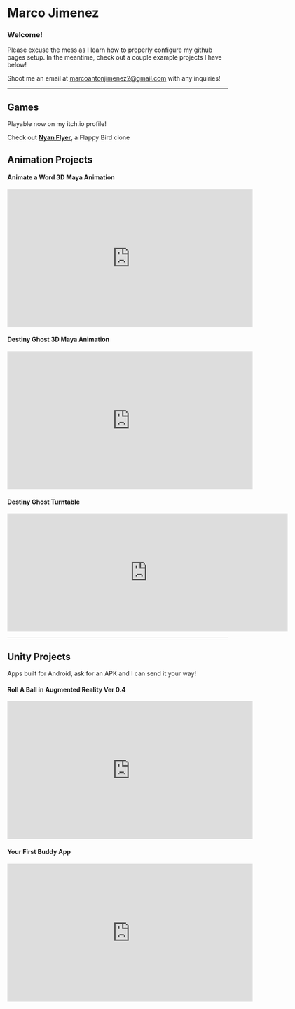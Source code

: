 # Marco Jimenez

### Welcome! 

Please excuse the mess as I learn how to properly configure my github pages setup. In the meantime, check out a couple example projects I have below!

Shoot me an email at marcoantonjimenez2@gmail.com with any inquiries!

----------------------
## Games
Playable now on my itch.io profile! 

Check out [**Nyan Flyer**](https://midnightw0lf2.itch.io/nyan-flyer), a Flappy Bird clone


## Animation Projects


#### Animate a Word 3D Maya Animation
<iframe width="560" height="315" src="https://www.youtube-nocookie.com/embed/ekKv_OMCffQ" frameborder="0" allow="accelerometer; autoplay; clipboard-write; encrypted-media; gyroscope; picture-in-picture" allowfullscreen></iframe>


#### Destiny Ghost 3D Maya Animation
<iframe width="560" height="315" src="https://www.youtube-nocookie.com/embed/JNm86XT5I3g" frameborder="0" allow="accelerometer; autoplay; clipboard-write; encrypted-media; gyroscope; picture-in-picture" allowfullscreen></iframe>


#### Destiny Ghost Turntable
<iframe src="https://player.vimeo.com/video/379395636" width="640" height="270" frameborder="0" allow="autoplay; fullscreen" allowfullscreen></iframe>

----------------------


## Unity Projects 
Apps built for Android, ask for an APK and I can send it your way!

#### Roll A Ball in Augmented Reality Ver 0.4
<iframe width="560" height="315" src="https://www.youtube.com/embed/izFG_UTKgCY" frameborder="0" allow="accelerometer; autoplay; clipboard-write; encrypted-media; gyroscope; picture-in-picture" allowfullscreen></iframe>  


#### Your First Buddy App 
<iframe width="560" height="315" src="https://www.youtube.com/embed/9xVc4Jxd2dg" frameborder="0" allow="accelerometer; autoplay; clipboard-write; encrypted-media; gyroscope; picture-in-picture" allowfullscreen></iframe>
